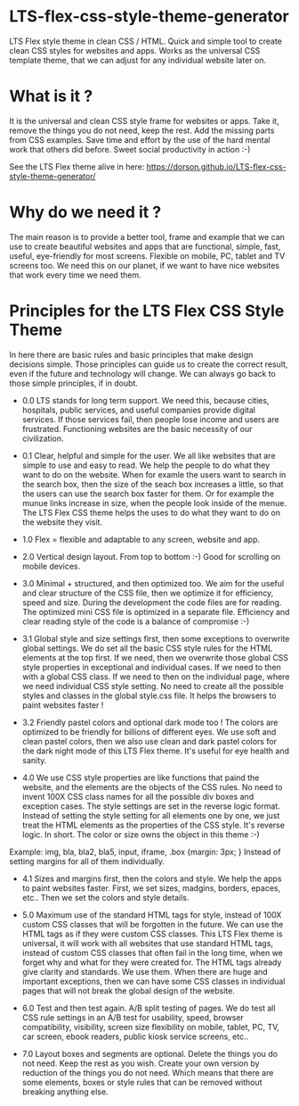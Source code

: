 # LTS-flex-css-style-theme-generator

LTS Flex style theme in clean CSS / HTML. Quick and simple tool to create clean CSS styles for websites and apps. Works as the universal CSS template theme, that we can adjust for any individual website later on.


# What is it ?
It is the universal and clean CSS style frame for websites or apps. Take it, remove the things you do not need, keep the rest. Add the missing parts from CSS examples. Save time and effort by the use of the hard mental work that others did before. Sweet social productivity in action :-) 

See the LTS Flex theme alive in here:
https://dorson.github.io/LTS-flex-css-style-theme-generator/


# Why do we need it ?
The main reason is to provide a better tool, frame and example that we can use to create beautiful websites and apps that are functional, simple, fast, useful, eye-friendly for most screens. Flexible on mobile, PC, tablet and TV screens too. We need this on our planet, if we want to have nice websites that work every time we need them.


# Principles for the LTS Flex CSS Style Theme

In here there are basic rules and basic principles that make design decisions simple. Those principles can guide us to create the correct result, even if the future and technology will change. We can always go back to those simple principles, if in doubt.


+ 0.0 LTS stands for long term support.
We need this, because cities, hospitals, public services, and useful companies provide digital services. If those services fail, then people lose income and users are frustrated. Functioning websites are the basic necessity of our civilization.

+ 0.1 Clear, helpful and simple for the user.
We all like websites that are simple to use and easy to read. We help the people to do what they want to do on the website. When for examle the users want to search in the search box, then the size of the seach box increases a little, so that the users can use the search box faster for them. Or for example the munue links increase in size, when the people look inside of the menue. The LTS Flex CSS theme helps the uses to do what they want to do on the website they visit.

+ 1.0 Flex = flexible and adaptable to any screen, website and app.

+ 2.0 Vertical design layout. From top to bottom :-)
       Good for scrolling on mobile devices.

+ 3.0 Minimal + structured, and then optimized too.
We aim for the useful and clear structure of the CSS file, then we optimize it for efficiency, speed and size. During the development the code files are for reading. The optimized mini CSS file is optimized in a separate file. Efficiency and clear reading style of the code is a balance of compromise :-)

+ 3.1 Global style and size settings first, then some exceptions to overwrite global settings. We do set all the basic CSS style rules for the HTML elements at the top first. If we need, then we overwrite those global CSS style properties in exceptional and individual cases. If we need to then with a global CSS class. If we need to then on the individual page, where we need individual CSS style setting. No need to create all the possible styles and classes in the global style.css file.  It helps the browsers to paint websites faster !

+ 3.2 Friendly pastel colors and optional dark mode too !
The colors are optimized to be friendly for billions of different eyes. We  use soft and clean pastel colors, then we also use clean and dark pastel colors for the dark night mode of this LTS Flex theme. It's useful for eye health and sanity.


+ 4.0 We use CSS style properties are like functions that paind the website, and the elements are the objects of the CSS rules. No need to invent 100X CSS class names for all the possible div boxes and exception cases. The style settings are set in the reverse logic format. Instead of setting the style setting for all elements one by one, we just treat the HTML elements as the properties of the CSS style. It's reverse logic. In short. The color or size owns the object in this theme :-)
 
 Example: img, bla, bla2, bla5, input, iframe, .box {margin: 3px; }
  Instead of setting margins for all of them individually.
  
+ 4.1 Sizes and margins first, then the colors and style.
We help the apps to paint websites faster. First, we set sizes, madgins, borders, epaces, etc..  Then we set the colors and style details.


+ 5.0 Maximum use of the standard HTML tags for style, instead of 100X custom CSS classes that will be forgotten in the future. We can use the HTML tags as if they were custom CSS classes. This LTS Flex theme is universal, it will work with all websites that use standard HTML tags, instead of custom CSS classes that often fail in the long time, when we forget why and what for they were created for. The HTML tags already give clarity and standards. We use them. When there are huge and important exceptions, then we can have some CSS classes in individual pages that will not break the global design of the website.


+ 6.0 Test and then test again. A/B split testing of pages. We do test all CSS rule settings in an A/B test for usability, speed, browser compatibility, visibility, screen size flexibility on mobile, tablet, PC, TV, car screen, ebook readers, public kiosk service screens, etc..

+ 7.0 Layout boxes and segments are optional. Delete the things you do not need. Keep the rest as you wish. Create your own version by reduction of the things you do not need. Which means that there are some elements, boxes or style rules that can be removed without breaking anything else.


